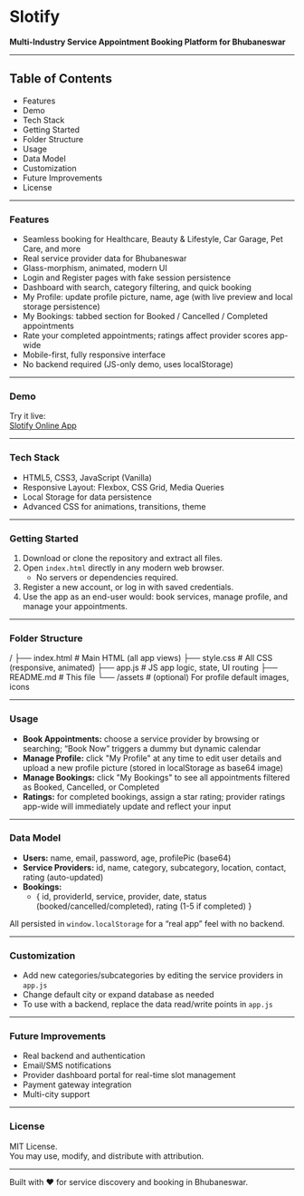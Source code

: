 # Slotify

**Multi-Industry Service Appointment Booking Platform for Bhubaneswar**

---

## Table of Contents

- Features
- Demo
- Tech Stack
- Getting Started
- Folder Structure
- Usage
- Data Model
- Customization
- Future Improvements
- License

---

### Features

- Seamless booking for Healthcare, Beauty & Lifestyle, Car Garage, Pet Care, and more
- Real service provider data for Bhubaneswar
- Glass-morphism, animated, modern UI
- Login and Register pages with fake session persistence
- Dashboard with search, category filtering, and quick booking
- My Profile: update profile picture, name, age (with live preview and local storage persistence)
- My Bookings: tabbed section for Booked / Cancelled / Completed appointments
- Rate your completed appointments; ratings affect provider scores app-wide
- Mobile-first, fully responsive interface
- No backend required (JS-only demo, uses localStorage)

---

### Demo

Try it live:  
[Slotify Online App](https://ppl-ai-code-interpreter-files.s3.amazonaws.com/web/direct-files/9a7b9bc0c6feaa697e720c3916b162fc/dc7df5ea-04d4-4cff-8422-8f6ae9e17043/index.html)

---

### Tech Stack

- HTML5, CSS3, JavaScript (Vanilla)
- Responsive Layout: Flexbox, CSS Grid, Media Queries
- Local Storage for data persistence
- Advanced CSS for animations, transitions, theme

---

### Getting Started

1. Download or clone the repository and extract all files.
2. Open `index.html` directly in any modern web browser.
    - No servers or dependencies required.
3. Register a new account, or log in with saved credentials.
4. Use the app as an end-user would: book services, manage profile, and manage your appointments.

---

### Folder Structure

/
├── index.html # Main HTML (all app views)
├── style.css # All CSS (responsive, animated)
├── app.js # JS app logic, state, UI routing
├── README.md # This file
└── /assets # (optional) For profile default images, icons


---

### Usage

- **Book Appointments:** choose a service provider by browsing or searching; “Book Now” triggers a dummy but dynamic calendar
- **Manage Profile:** click "My Profile" at any time to edit user details and upload a new profile picture (stored in localStorage as base64 image)
- **Manage Bookings:** click "My Bookings" to see all appointments filtered as Booked, Cancelled, or Completed
- **Ratings:** for completed bookings, assign a star rating; provider ratings app-wide will immediately update and reflect your input

---

### Data Model

- **Users:** name, email, password, age, profilePic (base64)
- **Service Providers:** id, name, category, subcategory, location, contact, rating (auto-updated)
- **Bookings:** 
  - { id, providerId, service, provider, date, status (booked/cancelled/completed), rating (1-5 if completed) }

All persisted in `window.localStorage` for a “real app” feel with no backend.

---

### Customization

- Add new categories/subcategories by editing the service providers in `app.js`
- Change default city or expand database as needed
- To use with a backend, replace the data read/write points in `app.js`

---

### Future Improvements

- Real backend and authentication
- Email/SMS notifications
- Provider dashboard portal for real-time slot management
- Payment gateway integration
- Multi-city support

---

### License

MIT License.  
You may use, modify, and distribute with attribution.

---

Built with ❤️ for service discovery and booking in Bhubaneswar.


